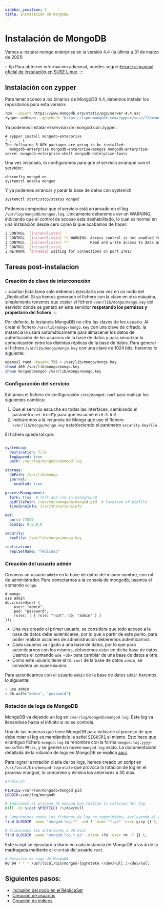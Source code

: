 ```yaml
---
sidebar_position: 2
title: Instalación de MongoDB
---
```


# Instalación de MongoDB
Vamos a instalar mongo enterprise en la versión 4.4 (la última a 31 de marzo de 2021)

:::tip
Para obterner información adicional, puedes seguir [Enlace al manual oficial de instalación en SUSE Linux](https://docs.mongodb.com/manual/tutorial/install-mongodb-enterprise-on-suse/).
:::

## Instalación con zypper

Para tener acceso a los binarios de MongoDB 4.4, debemos instalar los repositorios para esta versión:

```bash
rpm --import https://www.mongodb.org/static/pgp/server-4.4.asc
zypper addrepo --gpgcheck "https://repo.mongodb.com/zypper/suse/12/mongodb-enterprise/4.4/x86_64/" mongodb-4.4
```

Ya podemos instalar el servicio de mongod con zypper.

```
# zypper install mongodb-enterprise
( . . . )
The following 5 NEW packages are going to be installed:
  mongodb-enterprise mongodb-enterprise-mongos mongodb-enterprise-server mongodb-enterprise-shell mongodb-enterprise-tools
```

Una vez instalado, lo configuramos para que el servicio arranque con el servidor:

```
chkconfig mongod on
systemctl enable mongod
```

Y ya podemos arrancar y parar la base de datos con systemctl

```bash
systemctl start/stop/status mongod
```

Podemos comprobar que el servicio está arrancado en el log `/var/log/mongodb/mongod.log`. 
Únicamente deberemos ver un WARNING, indicando que el control de acceso esta deshabilitado, lo cual es normal en una instalación desde cero como la que acabamos de hacer:

```bash
I CONTROL  [initandlisten]
I CONTROL  [initandlisten] ** WARNING: Access control is not enabled for the database.
I CONTROL  [initandlisten] **          Read and write access to data and configuration is unrestricted.
I CONTROL  [initandlisten]
I NETWORK  [thread1] waiting for connections on port 27017
```


## Tareas post-instalacion

### Creación de clave de interconexión

:::caution
Esta tarea solo debemos ejecutarla una vez en un nodo del _ReplicaSet. Si ya hemos generado el fichero con la clave en otra máquina, simplemente tenemos que copiar el fichero `/var/lib/mongo/mongo.key` del servidor donde se generó en este servidor **respetando los permisos y propietario del fichero**.
:::

Por defecto, la instancia MongoDB no cifra las claves de los usuario. Al crear el fichero `/var/lib/mongo/mongo.key` con una clave de cifrado, la instancia la usará automáticamente para almacenar los datos de autenticación de los usuarios de la base de datos y para securizar la comunicación entre las distintas réplicas de la base de datos. Para generar el fichero `/var/lib/mongo/mongo.key` con una clave de 1024 bits, haremos lo siguiente:

```bash
openssl rand -base64 756 > /var/lib/mongo/mongo.key
chmod 400 /var/lib/mongo/mongo.key
chown mongod:mongod /var/lib/mongo/mongo.key
```


### Configuración del servicio

Editamos el fichero de configuración `/etc/mongod.conf` para realizar los siguientes cambios:

1. Que el servicio escuche en todas las interfaces, cambiando el parámetro `net.bindIp` para que escuche en `0.0.0.0`.
1. Indicaremos a la instancia de Mongo que use el fichero `/var/lib/mongo/mongo.key` estableciendo el parámetro `security.keyFile`.

El fichero queda tal que:

```yaml title="/etc/mongod.conf"

systemLog:
  destination: file
  logAppend: true
  path: /var/log/mongodb/mongod.log

storage:
  dbPath: /var/lib/mongo
  journal:
    enabled: true

processManagement:
  fork: true  # fork and run in background
  pidFilePath: /var/run/mongodb/mongod.pid  # location of pidfile
  timeZoneInfo: /usr/share/zoneinfo

net:
  port: 27017
  bindIp: 0.0.0.0

security:
  keyFile: /var/lib/mongo/mongo.key

replication:
  replSetName: "fedicom3"
```

### Creación del usuario admin

Creamos un usuario `admin` en la base de datos del mismo nombre, con rol de administrador. Para conectarnos a la consola de mongodb, usamos el comando `mongo`.

```
# mongo
use admin
db.createUser( {
	user: "admin",
	pwd: "password",
	roles: [ { role: "root", db: "admin" } ]
});
```

- Una vez creado el primer usuario, se considera que todo acceso a la base de datos debe autenticarse, por lo que a partir de este punto, para poder realizar acciones de administración deberemos autenticarnos. 
- Cada usuarios va ligado a una base de datos, por lo que para autenticarnos con los mismos, deberemos estar en dicha base de datos. Usamos el comando `use <db>` para cambiar de una base de datos a otra.
- Como este usuario tiene el rol `root` de la base de datos `admin`, se considera un superusuario.

Para autenticarnos con el usuario `admin` de la base de datos `admin` haremos lo siguiente:

```bash
> use admin
> db.auth("admin", "password")
```

### Rotación de logs de MongoDB
MongoDB va dejando un log en `/var/log/mongodb/mongod.log`. Este log va llenandose hasta el infinito si no se controla.

Una de las maneras que tiene MongoDB para indicarle al proceso de que debe rotar el log es mandándole la señal <kbd>SIGUSR1</kbd> al mismo.
Esto hace que el antiguo fichero `mongod.log` se renombre con la forma `mongod.log.yyyy-mm-ssThh:MM:ss`, y se genere un nuevo `mongod.log` vacío.
La documentación detallada de la rotación de logs en MongoDB se explica [aquí](https://docs.mongodb.com/manual/tutorial/rotate-log-files/).

Para lograr la rotación diaria de los logs, hemos creado un script en `/usr/local/bin/mongod-logrotate` que provoca la rotación de log
en el proceso mongod, lo comprime y elimina los anteriores a 30 días.

```bash
#!/bin/sh

PIDFILE=/var/run/mongodb/mongod.pid
LOGDIR=/var/log/mongodb

# Indicamos al proceso de mongod que realize la rotacion del log
kill -10 $(cat $PIDFILE) 2>/dev/null

# Comprimimos todos los ficheros de log no comprimidos, excluyendo el actual "mongod.log"
find $LOGDIR -name "mongod.log.*" -and ! -name "*.gz" -exec gzip {} \;

# Eliminamos los anteriores a 30 dias
find $LOGDIR -name "mongod.log.*.gz" -mtime +30 -exec rm -f {} \;
```

Este script se ejecutará a diario en cada instancia de MongoDB a las 4 de la madrugada mediante el `crontab` del usuario `root`.

```bash
# Rotación de logs de MongoDB
00 04 * * * /usr/local/bin/mongod-logrotate >/dev/null 2>/dev/null
```




## Siguientes pasos:
- [Inclusión del nodo en el RéplicaSet](/docs/sistemas/mongodb/replicaset)
- [Creación de usuarios](/docs/sistemas/mongodb/usuarios)
- [Creación de índices](/docs/sistemas/mongodb/indices)